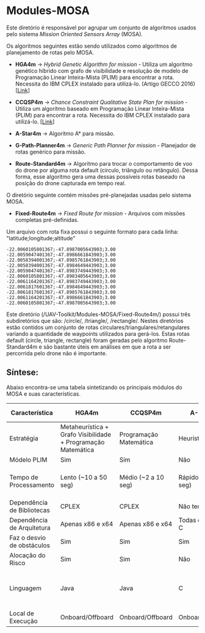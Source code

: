 # Modules-MOSA

Este diretório é responsável por agrupar um conjunto de algoritmos usados pelo sistema *Mission Oriented Sensors Array* (MOSA). 

Os algoritmos seguintes estão sendo utilizados como algoritmos de planejamento de rotas pelo MOSA.

* **HGA4m** ->  *Hybrid Genetic Algorithm for mission* - Utiliza um algoritmo genético híbrido com grafo de visibilidade e resolução de modelo de Programação Linear Inteira-Mista (PLIM) para encontrar a rota. Necessita do IBM CPLEX instalado para utilizá-lo. (Artigo GECCO 2016) [[Link](https://dl.acm.org/citation.cfm?id=2908919)]

* **CCQSP4m** -> *Chance Constraint Qualitative State Plan for mission* - Utiliza um algoritmo baseado em Programação Linear Inteira-Mista (PLIM) para encontrar a rota. Necessita do IBM CPLEX instalado para utilizá-lo. [[Link](http://www.teses.usp.br/teses/disponiveis/55/55134/tde-05122017-083420/pt-br.php)] 

* **A-Star4m** -> Algoritmo A* para missão. 

* **G-Path-Planner4m** -> *Generic Path Planner for mission* - Planejador de rotas genérico para missão. 

* **Route-Standard4m** -> Algoritmo para trocar o comportamento de voo do drone por alguma rota default (circulo, triângulo ou retângulo). Dessa forma, esse algoritmo gera uma dessas possíveis rotas baseado na posição do drone capturada em tempo real. 

O diretório seguinte contém missões pré-planejadas usadas pelo sistema MOSA.

* **Fixed-Route4m** -> *Fixed Route for mission* - Arquivos com missões completas pré-definidas. 

Um arquivo com rota fixa possui o seguinte formato para cada linha: "latitude;longitude;altitude"

```
-22.0060105801367;-47.8987005643903;3.00
-22.0059047401367;-47.8986661843903;3.00
-22.0058394001367;-47.8985761843903;3.00
-22.0058394001367;-47.8984649443903;3.00
-22.0059047401367;-47.8983749443903;3.00
-22.0060105801367;-47.8983405643903;3.00
-22.0061164201367;-47.8983749443903;3.00
-22.0061817601367;-47.8984649443903;3.00
-22.0061817601367;-47.8985761843903;3.00
-22.0061164201367;-47.8986661843903;3.00
-22.0060105801367;-47.8987005643903;3.00
```

Este diretório (/UAV-Toolkit/Modules-MOSA/Fixed-Route4m/) possui três subdiretórios que são: /circle/, /triangle/, /rectangle/.
Nestes diretórios estão contidos um conjunto de rotas circulares/triangulares/retangulares variando a quantidade de waypoints utilizados para gerá-los.
Estas rotas default (circle, triangle, rectangle) foram geradas pelo algoritmo Route-Standard4m e são bastante úteis em análises em que a rota a ser percorrida pelo drone não é importante.

## Síntese: 

Abaixo encontra-se uma tabela sintetizando os principais módulos do MOSA e suas características.

| Característica             | HGA4m                    | CCQSP4m                  | A-Star4m                 | Route-Standard4m         | Fixed-Route4m            | G-Path-Planner4m         |
|----------------------------|--------------------------|--------------------------|--------------------------|--------------------------|--------------------------|--------------------------|
| Estratégia                 | Metaheurística + Grafo Visibilidade + Programação Matemática | Programação Matemática  | Heurística               | Determinística           | Não tem                  | Qualquer Estratégia      |
| Módelo PLIM                | Sim                      | Sim                      | Não                      | Não                      | Não                      | N/A                      |
| Tempo de Processamento     | Lento (~10 a 50 seg)     | Médio (~2 a 10 seg)      | Rápido (~0.1 a 2 seg)    | Muito Rápido (<0.1 seg)  | Super Rápido (<0.01 seg) | N/A                      |
| Dependência de Bibliotecas | CPLEX                    | CPLEX                    | Não tem                  | Não tem                  | Não tem                  | N/A                      |
| Dependência de Arquitetura | Apenas x86 e x64         | Apenas x86 e x64         | Todas que rodam C        | Todas que rodam C        | Todas                    | N/A                      |
| Faz o desvio de obstáculos | Sim                      | Sim                      | Sim                      | Não                      | Não                      | N/A                      |
| Alocação do Risco          | Sim                      | Sim                      | Não                      | Não                      | Não                      | N/A                      |
| Linguagem                  | Java                     | Java                     | C                        | C                        | N/A                      | Qualquer Linguagem (Tem Exemplos em C, C++, Java e Python) |
| Local de Execução          | Onboard/Offboard         | Onboard/Offboard         | Onboard/Offboard         | Onboard                  | Onboard                  | Onboard/Offboard         |
